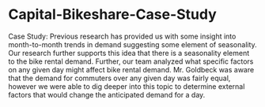 # Capital-Bikeshare-Case-Study
Case Study:
Previous research has provided us with some insight into month-to-month trends in demand suggesting some element of seasonality. Our research further supports this idea that there is a seasonality element to the bike rental demand. Further, our team analyzed what specific factors on any given day might affect bike rental demand. Mr. Goldbeck was aware that the demand for commuters over any given day was fairly equal, however we were able to dig deeper into this topic to determine external factors that would change the anticipated demand for a day. 
